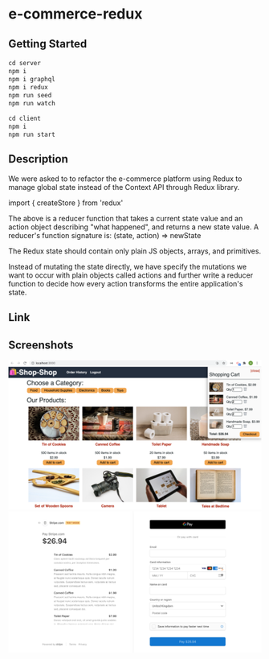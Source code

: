 # e-commerce-redux

## Getting Started

```
cd server 
npm i
npm i graphql
npm i redux
npm run seed 
npm run watch
```

```
cd client
npm i
npm run start
```

## Description 

We were asked to to refactor the e-commerce platform using Redux to manage global state instead of the Context API through Redux library. 

import { createStore } from 'redux'

The above is a reducer function that takes a current state value and an action object describing "what happened", and returns a new state value.
A reducer's function signature is: (state, action) => newState

The Redux state should contain only plain JS objects, arrays, and primitives.

Instead of mutating the state directly, we have specify the mutations we want to occur with plain objects called actions and further write a reducer function to decide how every action transforms the entire application's state.

## Link

## Screenshots
![link1](./screenshots/ecommerceRedux1.png)
![link2](./screenshots/ecommerceRedux2.png)